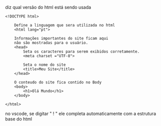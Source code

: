diz qual versão do html está sendo usada

    <!DOCTYPE html>

        Define a linguagem que sera utilizada no html
        <html lang="pt">

        Informações importantes do site ficam aqui
        não são mostradas para o usuário.
        <head>
            Seta os caracteres para serem exibidos corretamente.
            <meta charset ="UTF-8">

            Seta o nome do site
            <title>Meu Site</title>
        </head>

        O conteudo do site fica contido no Body
        <body>
            <h1>Olá Mundo</h1>
        </body>

    </html>

no vscode, se digitar " ! " ele completa automaticamente com a estrutura base do html
